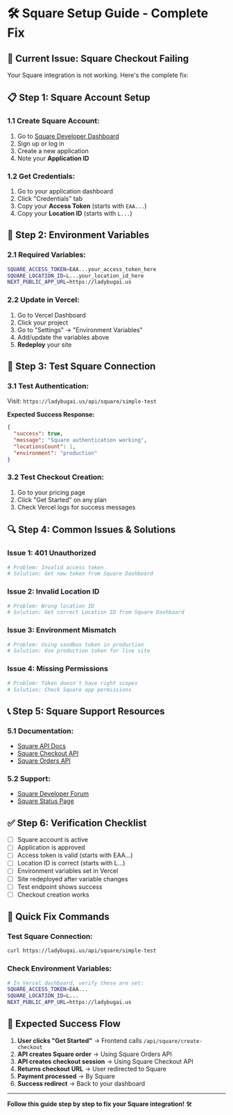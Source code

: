 # 🛠️ Square Setup Guide - Complete Fix

## 🚨 **Current Issue: Square Checkout Failing**

Your Square integration is not working. Here's the complete fix:

## 📋 **Step 1: Square Account Setup**

### **1.1 Create Square Account:**
1. Go to [Square Developer Dashboard](https://developer.squareup.com/)
2. Sign up or log in
3. Create a new application
4. Note your **Application ID**

### **1.2 Get Credentials:**
1. Go to your application dashboard
2. Click "Credentials" tab
3. Copy your **Access Token** (starts with `EAA...`)
4. Copy your **Location ID** (starts with `L...`)

## 🔑 **Step 2: Environment Variables**

### **2.1 Required Variables:**
```bash
SQUARE_ACCESS_TOKEN=EAA...your_access_token_here
SQUARE_LOCATION_ID=L...your_location_id_here
NEXT_PUBLIC_APP_URL=https://ladybugai.us
```

### **2.2 Update in Vercel:**
1. Go to Vercel Dashboard
2. Click your project
3. Go to "Settings" → "Environment Variables"
4. Add/update the variables above
5. **Redeploy** your site

## 🧪 **Step 3: Test Square Connection**

### **3.1 Test Authentication:**
Visit: `https://ladybugai.us/api/square/simple-test`

**Expected Success Response:**
```json
{
  "success": true,
  "message": "Square authentication working",
  "locationsCount": 1,
  "environment": "production"
}
```

### **3.2 Test Checkout Creation:**
1. Go to your pricing page
2. Click "Get Started" on any plan
3. Check Vercel logs for success messages

## 🔍 **Step 4: Common Issues & Solutions**

### **Issue 1: 401 Unauthorized**
```bash
# Problem: Invalid access token
# Solution: Get new token from Square Dashboard
```

### **Issue 2: Invalid Location ID**
```bash
# Problem: Wrong location ID
# Solution: Get correct Location ID from Square Dashboard
```

### **Issue 3: Environment Mismatch**
```bash
# Problem: Using sandbox token in production
# Solution: Use production token for live site
```

### **Issue 4: Missing Permissions**
```bash
# Problem: Token doesn't have right scopes
# Solution: Check Square app permissions
```

## 📞 **Step 5: Square Support Resources**

### **5.1 Documentation:**
- [Square API Docs](https://developer.squareup.com/docs)
- [Square Checkout API](https://developer.squareup.com/docs/checkout-api)
- [Square Orders API](https://developer.squareup.com/docs/orders-api)

### **5.2 Support:**
- [Square Developer Forum](https://developer.squareup.com/forums)
- [Square Status Page](https://status.squareup.com/)

## ✅ **Step 6: Verification Checklist**

- [ ] Square account is active
- [ ] Application is approved
- [ ] Access token is valid (starts with EAA...)
- [ ] Location ID is correct (starts with L...)
- [ ] Environment variables set in Vercel
- [ ] Site redeployed after variable changes
- [ ] Test endpoint shows success
- [ ] Checkout creation works

## 🎯 **Quick Fix Commands**

### **Test Square Connection:**
```bash
curl https://ladybugai.us/api/square/simple-test
```

### **Check Environment Variables:**
```bash
# In Vercel dashboard, verify these are set:
SQUARE_ACCESS_TOKEN=EAA...
SQUARE_LOCATION_ID=L...
NEXT_PUBLIC_APP_URL=https://ladybugai.us
```

## 🚀 **Expected Success Flow**

1. **User clicks "Get Started"** → Frontend calls `/api/square/create-checkout`
2. **API creates Square order** → Using Square Orders API
3. **API creates checkout session** → Using Square Checkout API
4. **Returns checkout URL** → User redirected to Square
5. **Payment processed** → By Square
6. **Success redirect** → Back to your dashboard

---

**Follow this guide step by step to fix your Square integration!** 🛠️
